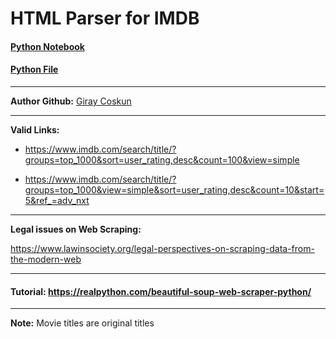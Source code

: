 # HTML Parser for IMDB


#### [Python Notebook](https://github.com/giraycoskun/IMDB-HTML-Parser/blob/master/IMDB_HTML_Parser.ipynb)
#### [Python File](https://github.com/giraycoskun/IMDB-HTML-Parser/blob/master/IMDB_HTML_Parser.py)

---
**Author Github:** [Giray Coskun](https://github.com/giraycoskun)

---
**Valid Links:**

* https://www.imdb.com/search/title/?groups=top_1000&sort=user_rating,desc&count=100&view=simple

* https://www.imdb.com/search/title/?groups=top_1000&view=simple&sort=user_rating,desc&count=10&start=5&ref_=adv_nxt

---
**Legal issues on Web Scraping:**

https://www.lawinsociety.org/legal-perspectives-on-scraping-data-from-the-modern-web

---

#### Tutorial: https://realpython.com/beautiful-soup-web-scraper-python/

---

**Note:** Movie titles are original titles
